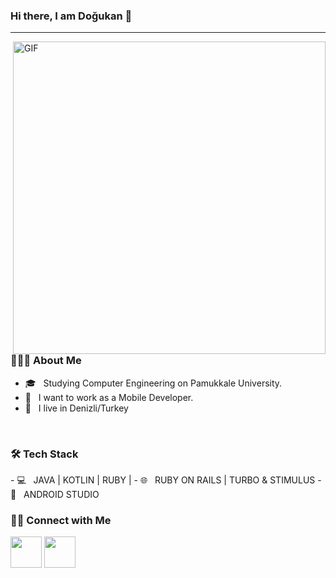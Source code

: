 ### Hi there, I am Doğukan 👋
<hr/>
<img align="right" alt="GIF" src="https://media.giphy.com/media/qgQUggAC3Pfv687qPC/giphy.gif" width="500"/>

<h3> 👨🏻‍💻 About Me </h3>

- 🎓 &nbsp; Studying Computer Engineering on Pamukkale University.
- 💼 &nbsp; I want to work as a Mobile Developer.
- 💒 &nbsp; I live in Denizli/Turkey

<br>
<h3>🛠 Tech Stack</h3>
- 💻 &nbsp; JAVA | KOTLIN | RUBY | 
- 🌐 &nbsp; RUBY ON RAILS | TURBO & STIMULUS
- 🔧 &nbsp; ANDROID STUDIO

<h3> 🤝🏻 Connect with Me </h3>

<a href="https://www.linkedin.com/in/rizadogukankosar/" target="_blank" rel="noopener noreferrer"><img src="https://img.icons8.com/plasticine/100/000000/linkedin.png" width="50" /></a>
<a href="https://www.instagram.com/dogukan.kosar/" target="_blank" rel="noopener noreferrer"><img src="https://img.icons8.com/color/344/instagram-new--v1.png" width="50" /></a>


<!--
**rizadogukankosar/rizadogukankosar** is a ✨ _special_ ✨ repository because its `README.md` (this file) appears on your GitHub profile.

Here are some ideas to get you started:

- 🔭 I’m currently working on java a
- 🌱 I’m currently learning ...
- 👯 I’m looking to collaborate on ...
- 🤔 I’m looking for help with ...
- 💬 Ask me about ...
- 📫 How to reach me: ...
- 😄 Pronouns: ...
- ⚡ Fun fact: ...
-->
